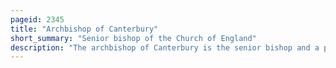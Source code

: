 ```yaml
---
pageid: 2345
title: "Archbishop of Canterbury"
short_summary: "Senior bishop of the Church of England"
description: "The archbishop of Canterbury is the senior bishop and a principal leader of the Church of England, the ceremonial head of the worldwide Anglican Communion and the bishop of the Diocese of Canterbury. The current archbishop is Justin Welby, who was enthroned at Canterbury Cathedral on 21 March 2013. Welby is the 105th Person to hold the Position, as Part of a Line of Succession going back to the 'Apostle to the English' Augustine of Canterbury, who was sent to the Island by the Church in Rome in 597. Welby succeeded rowan Williams."
---
```

